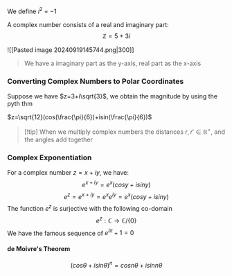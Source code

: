 We define $i^2$ = $-1$

A complex number consists of a real and imaginary part:
$$\mathbb{Z} = 5+3i$$

![[Pasted image 20240919145744.png|300]]

> We have a imaginary part as the y-axis, real part as the x-axis

### Converting Complex Numbers to Polar Coordinates

Suppose we have $z=3+i\sqrt{3}$, we obtain the magnitude by using the pyth thm

$z=\sqrt{12}(cos(\frac{\pi}{6})+isin(\frac{\pi}{6})$

>[!tip] When we multiply complex numbers the distances $r, r' \in \mathbb{R}^+$, and the angles add together


### Complex Exponentiation

For a complex number $z=x+iy$, we have:
$$e^{x+iy}=e^{x}(cosy+isiny)$$
$$e^{z}=e^{x+iy}=e^{x}e^{iy}=e^x(cosy+isiny)$$
The function $e^z$ is surjective with the following co-domain
$$e^z:\mathbb{C}\rightarrow\mathbb{C}/\{0\}$$
We have the famous sequence of $e^{i\pi}+1=0$


#### de Moivre's Theorem

$$(cos\theta + i sin\theta)^n=cosn\theta+isinn\theta$$
